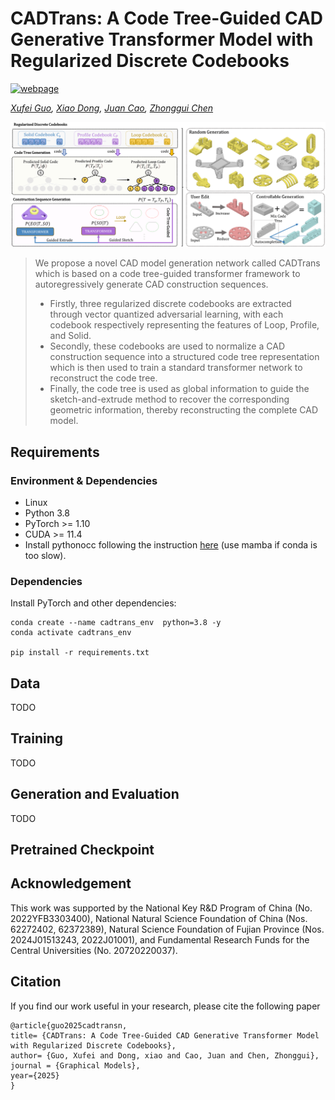 # CADTrans: A Code Tree-Guided CAD Generative Transformer Model with Regularized Discrete Codebooks

[![webpage](https://img.shields.io/badge/🌐-Website%20-blue.svg)](https://effieguoxufei.github.io/CADtrans/) 

*[Xufei Guo](), [Xiao Dong](),
[Juan Cao](/), [Zhonggui Chen]()*

![cadtrans](resources/figure0.png)

> We propose a novel CAD model generation network called CADTrans which is based on a code tree-guided transformer framework to autoregressively generate CAD construction sequences.
> - Firstly, three regularized discrete codebooks are extracted through vector quantized adversarial learning, with each codebook respectively representing  the features of Loop, Profile, and Solid.
> - Secondly, these codebooks  are used to normalize a CAD construction sequence into a structured code tree representation  which is then used to  train a standard transformer network to reconstruct the code tree.
> - Finally, the code tree is used as global information to guide the sketch-and-extrude method to recover the corresponding geometric information, thereby reconstructing the complete CAD model.

## Requirements

### Environment & Dependencies
- Linux
- Python 3.8
- PyTorch >= 1.10
- CUDA >= 11.4
- Install pythonocc following the instruction [here](https://github.com/tpaviot/pythonocc-core) (use mamba if conda is too slow).


### Dependencies

Install PyTorch and other dependencies:
```
conda create --name cadtrans_env  python=3.8 -y
conda activate cadtrans_env

pip install -r requirements.txt
```

## Data
TODO

## Training 
TODO

## Generation and Evaluation
TODO

## Pretrained Checkpoint

## Acknowledgement
This work was supported by the National Key R&D Program of China (No. 2022YFB3303400), National Natural Science Foundation of China (Nos. 62272402, 62372389), Natural Science Foundation of Fujian Province (Nos. 2024J01513243, 2022J01001), and Fundamental Research Funds for the Central Universities (No. 20720220037).
        


## Citation
If you find our work useful in your research, please cite the following paper
```
@article{guo2025cadtransn,
title= {CADTrans: A Code Tree-Guided CAD Generative Transformer Model with Regularized Discrete Codebooks},
author= {Guo, Xufei and Dong, xiao and Cao, Juan and Chen, Zhonggui},
journal = {Graphical Models},
year={2025}
}
```
